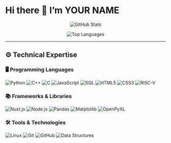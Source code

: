 # Hi there 👋 I’m YOUR NAME

<!-- ========== GITHUB STATS ========== -->
<p align="center">
  <img 
    src="https://github-readme-stats.vercel.app/api?username=xxxxxxxx15339
         &show_icons=true
         &count_private=true
         &theme=dark
         &hide_border=true"
    alt="GitHub Stats" />
</p>

<!-- ========== TOP LANGUAGES ========== -->
<p align="center">
  <img
    src="https://github-readme-stats.vercel.app/api/top-langs/?username=xxxxxxxx15339
         &layout=compact
         &theme=dark
         &hide_border=true"
    alt="Top Languages" />
</p>

---

## ⚙️ Technical Expertise

### 🖥️ Programming Languages
<img src="https://img.shields.io/badge/Python-3776AB?style=flat-square&logo=python&logoColor=white" alt="Python">
<img src="https://img.shields.io/badge/C++-00599C?style=flat-square&logo=cplusplus&logoColor=white" alt="C++">
<img src="https://img.shields.io/badge/C-005A9C?style=flat-square&logo=c&logoColor=white" alt="C">
<img src="https://img.shields.io/badge/JavaScript-F7DF1E?style=flat-square&logo=javascript&logoColor=black" alt="JavaScript">
<img src="https://img.shields.io/badge/SQL-4479A1?style=flat-square&logo=mysql&logoColor=white" alt="SQL" />
<img src="https://img.shields.io/badge/HTML5-E34F26?style=flat-square&logo=html5&logoColor=white" alt="HTML5" />
<img src="https://img.shields.io/badge/CSS3-1572B6?style=flat-square&logo=css3&logoColor=white" alt="CSS3" />
<img src="https://img.shields.io/badge/RISC-V-000000?style=flat-square&logo=risc-v&logoColor=white" alt="RISC-V" />

### 📚 Frameworks & Libraries
<img src="https://img.shields.io/badge/Nuxt.js-00DC82?style=flat-square&logo=nuxtdotjs&logoColor=white" alt="Nuxt.js" />
<img src="https://img.shields.io/badge/Node.js-339933?style=flat-square&logo=node.js&logoColor=white" alt="Node.js" />
<img src="https://img.shields.io/badge/Pandas-150458?style=flat-square&logo=pandas&logoColor=white" alt="Pandas" />
<img src="https://img.shields.io/badge/Matplotlib-11557C?style=flat-square&logo=matplotlib&logoColor=white" alt="Matplotlib" />
<img src="https://img.shields.io/badge/OpenPyXL-107C41?style=flat-square&logo=microsoft-excel&logoColor=white" alt="OpenPyXL" />

### 🛠 Tools & Technologies
<img src="https://img.shields.io/badge/Linux-FCC624?style=flat-square&logo=linux&logoColor=black" alt="Linux" />
<img src="https://img.shields.io/badge/Git-F05032?style=flat-square&logo=git&logoColor=white" alt="Git" />
<img src="https://img.shields.io/badge/GitHub-181717?style=flat-square&logo=github&logoColor=white" alt="GitHub" />
<img src="https://img.shields.io/badge/Data%20Structures-00599C?style=flat-square" alt="Data Structures" />
